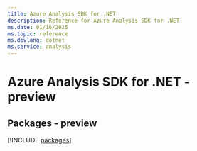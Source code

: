 ```yaml
---
title: Azure Analysis SDK for .NET
description: Reference for Azure Analysis SDK for .NET
ms.date: 01/16/2025
ms.topic: reference
ms.devlang: dotnet
ms.service: analysis
---
```

# Azure Analysis SDK for .NET - preview
## Packages - preview
[!INCLUDE [packages](analysis-index.md)]